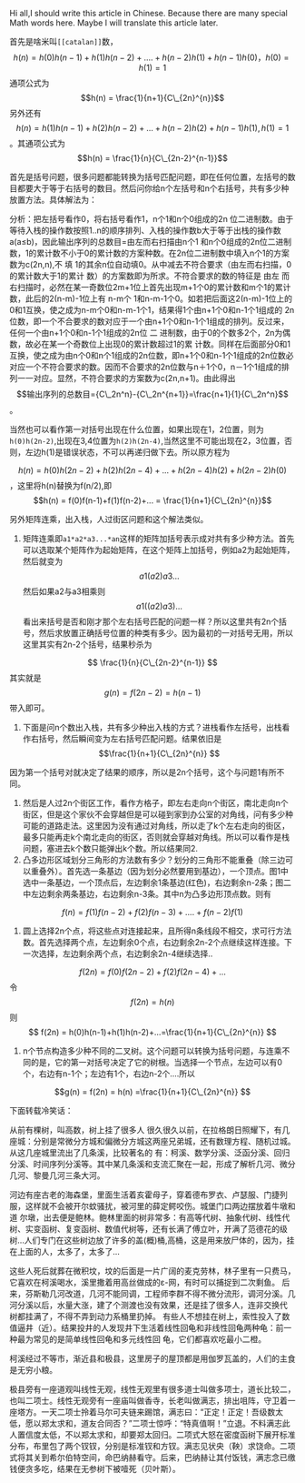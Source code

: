 
Hi all,I should write this article  in Chinese. Because there are many special Math words here. Maybe I will translate this article later.

首先是啥米叫`[[catalan]]`数，$$h(n) = h(0)h(n-1)+ h(1)h(n-2)+....+h(n-2)h(1)+h(n-1)h(0) ，h(0) = h(1) = 1$$通项公式为 $$h(n) = \frac{1}{n+1}{C\_{2n}^{n}}$$ 另外还有 $$h(n) = h(1)h(n-1)+h(2)h(n-2)+...+h(n-2)h(2)+h(n-1)h(1), h(1) = 1$$。其通项公式为 $$h(n) = \frac{1}{n}{C\_{2n-2}^{n-1}}$$

首先是括号问题，很多问题都能转换为括号匹配问题，即在任何位置，左括号的数目都要大于等于右括号的数目。然后问你给n个左括号和n个右括号，共有多少种放置方法。具体解法为：


分析：把左括号看作0，将右括号看作1，n个1和n个0组成的2n     位二进制数。由于等待入栈的操作数按照1‥n的顺序排列、入栈的操作数b大于等于出栈的操作数a(a≤b)，因此输出序列的总数目=由左而右扫描由n个1   和n个0组成的2n位二进制数，1的累计数不小于0的累计数的方案种数。在2n位二进制数中填入n个1的方案数为c(2n,n),不 填 1的其余n位自动填0。从中减去不符合要求（由左而右扫描，0的累计数大于1的累计 数）的方案数即为所求。不符合要求的数的特征是 由左 而右扫描时，必然在某一奇数位2m+1位上首先出现m+1个0的累计数和m个1的累计数，此后的2(n-m)-1位上有 n-m个    1和n-m-1个0。如若把后面这2(n-m)-1位上的0和1互换，使之成为n-m个0和n-m-1个1，结果得1个由n+1个0和n-1个1组成的   2n位数，即一个不合要求的数对应于一个由n+1个0和n-1个1组成的排列。反过来，任何一个由n+1个0和n-1个1组成的2n位 二 进制数，由于0的个数多2个，2n为偶数，故必在某一个奇数位上出现0的累计数超过1的累   计数。同样在后面部分0和1互换，使之成为由n个0和n个1组成的2n位数，即n+1个0和n-1个1组成的2n位数必对应一个不符合要求的数。因而不合要求的2n位数与n＋1个0，n－1个1组成的排列一一对应。显然，不符合要求的方案数为c(2n,n+1)。由此得出 $$输出序列的总数目={C\_2n^n}-{C\_2n^{n+1}}=\frac{n+1}{1}{C\_2n^n}$$。


当然也可以看作第一对括号出现在什么位置，如果出现在1，2位置，则为`h(0)h(2n-2)`,出现在3,4位置为`h(2)h(2n-4)`,当然这里不可能出现在2，3位置，否则，左边h(1)是错误状态，不可以再递归做下去。所以原方程为

$$h(n) = h(0)h(2n-2)+h(2)h(2n-4)+...+h(2n-4)h(2)+h(2n-2)h(0)$$，这里将h(n)替换为f(n/2),即 $$h(n) = f(0)f(n-1)+f(1)f(n-2)+... = \frac{1}{n+1}{C\_{2n}^{n}}$$


另外矩阵连乘，出入栈，人过街区问题和这个解法类似。

 1. 矩阵连乘即`a1*a2*a3...*an`这样的矩阵加括号表示成对共有多少种方法。首先可以选取某个矩阵作为起始矩阵，在这个矩阵上加括号，例如a2为起始矩阵，然后就变为 $$a1(a2)a3...$$然后如果a2与a3相乘则$$a1((a2)a3)...$$看出来括号是否和刚才那个左右括号匹配的问题一样？所以这里共有2n个括号，然后求放置正确括号位置的种类有多少。因为最初的一对括号无用，所以这里其实有2n-2个括号，结果秒杀为
 

$$ \frac{1}{n}{C\_{2n-2}^{n-1}} $$ 其实就是$$g(n)=f(2n-2)=h(n-1)$$带入即可。

 1. 下面是问n个数出入栈，共有多少种出入栈的方式？进栈看作左括号，出栈看作右括号，然后瞬间变为左右括号匹配问题。结果依旧是
 $$\frac{1}{n+1}{C\_{2n}^{n}} $$
 
 因为第一个括号对就决定了结果的顺序，所以是2n个括号，这个与问题1有所不同。
 
 1. 然后是人过2n个街区工作，看作方格子，即左右走向n个街区，南北走向n个街区，但是这个家伙不会穿越但是可以碰到家到办公室的对角线，问有多少种可能的道路走法。这里因为没有通过对角线，所以走了k个左右走向的街区，最多只能再走k个南北走向的街区，否则就会穿越对角线。所以可以看作是栈问题，塞进去k个数只能弹出k个数。所以结果同2.
 1. 凸多边形区域划分三角形的方法数有多少？划分的三角形不能重叠（除三边可以重叠外）。首先选一条基边（因为划分必然要用到基边），一个顶点。图1中选中一条基边，一个顶点后，左边剩余1条基边(红色)，右边剩余n-2条；图二中左边剩余两条基边，右边剩余n-3条。其中n为凸多边形顶点数。则有

$$f(n) = f(1)f(n-2)+f(2)f(n-3)+....+f(n-2)f(1)$$
 1. 圆上选择2n个点，将这些点对连接起来，且所得n条线段不相交，求可行方法数。首先选择两个点，左边剩余0个点，右边剩余2n-2个点继续这样连接。下一次选择，左边剩余两个点，右边剩余2n-4继续选择..
 
 
 $$f(2n) = f(0)f(2n-2)+f(2)f(2n-4)+...$$令$$f(2n) = h(n)$$则$$ f(2n) = h(0)h(n-1)+h(1)h(n-2)+...=\frac{1}{n+1}{C\_{2n}^{n}} $$

 1. n个节点构造多少种不同的二叉树。这个问题可以转换为括号问题，与连乘不同的是，它的第一对括号决定了它的树根。当选择一个节点，左边可以有0个，右边有n-1个；左边有1个，右边n-2个....所以
 
 $$g(n) = f(2n) = h(n) =\frac{1}{n+1}{C\_{2n}^{n}} $$



下面转载冷笑话：


从前有棵树，叫高数，树上挂了很多人
很久很久以前，在拉格朗日照耀下，有几座城：分别是常微分方城和偏微分方城这两座兄弟城，还有数理方程、随机过城。从这几座城里流出了几条溪，比较著名的 有：柯溪、数学分溪、泛函分溪、回归分溪、时间序列分溪等。其中某几条溪和支流汇聚在一起，形成了解析几河、微分几河、黎曼几河三条大河。

河边有座古老的海森堡，里面生活着亥霍母子，穿着德布罗衣、卢瑟服、门捷列服，这样就不会被开尔蚊骚扰，被河里的薛定鳄咬伤。城堡门口两边摆放着牛墩和道 尔墩，出去便是鲍林。鲍林里面的树非常多：有高等代树、抽象代树、线性代树、实变函树、复变函树、数值代树等，还有长满了傅立叶，开满了范德花的级 树...人们专门在这些树边放了许多的盖(概)桶,高桶，这是用来放尸体的，因为，挂在上面的人，太多了，太多了...

这些人死后就葬在微积坟，坟的后面是一片广阔的麦克劳林，林子里有一只费马，它喜欢在柯溪喝水，溪里撒着用高丝做成的ε-网，有时可以捕捉到二次剩鱼。
后来，芬斯勒几河改道，几河不能同调，工程师李群不得不微分流形，调河分溪。几河分溪以后，水量大涨，建了个测渡也没有效果，还是挂了很多人，连非交换代 树都挂满了，不得不弄到动力系桶里扔掉。
有些人不想挂在树上，索性投入了数值逼井（近）。结果投井的人发现井下生活着线性回龟和非线性回龟两种龟：前一种最为常见的是简单线性回龟和多元线性回 龟，它们都喜欢吃最小二橙。

柯溪经过不等市，渐近县和极县，这里房子的屋顶都是用伽罗瓦盖的，人们的主食是无穷小粮。

极县旁有一座道观叫线性无观，线性无观里有很多道士叫做多项士，道长比较二，也叫二项士。线性无观旁有一座庙叫做香寺，长老叫做满志，排出咀阵，守卫着一 座塔方。一天二项士拎着马尔可夫链来踢馆，满志曰：“正定！正定！吾级数太低，愿以郑太求和，道友合同否？”二项士惊呼：“特真值啊！”立退。不料满志此 人置信度太低，不以郑太求和，却要郑太回归。二项式大怒在密度函树下展开标准分布，布里包了两个钗钗，分别是标准钗和方钗。满志见状央（鞅）求饶命。二项 式将其关到希尔伯特空间，命巴纳赫看守。后来，巴纳赫让其付饭钱，满志念已缴钱便贪多吃，结果在无参树下被噎死（贝叶斯）。

